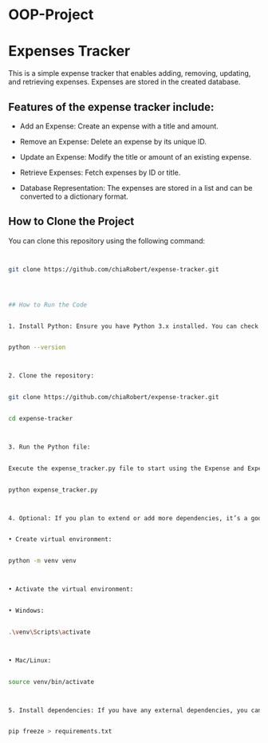 # OOP-Project

# Expenses Tracker


This is a simple expense tracker that enables adding, removing, updating, and retrieving expenses. Expenses are stored in the created database.



## Features of the expense tracker include:



- Add an Expense: Create an expense with a title and amount.


- Remove an Expense: Delete an expense by its unique ID.


- Update an Expense: Modify the title or amount of an existing expense.


- Retrieve Expenses: Fetch expenses by ID or title.


- Database Representation: The expenses are stored in a list and can be converted to a dictionary format.



## How to Clone the Project



You can clone this repository using the following command:



```bash


git clone https://github.com/chiaRobert/expense-tracker.git




## How to Run the Code


1. Install Python: Ensure you have Python 3.x installed. You can check this by running:


python --version



2. Clone the repository:


git clone https://github.com/chiaRobert/expense-tracker.git


cd expense-tracker



3. Run the Python file:


Execute the expense_tracker.py file to start using the Expense and ExpenseDB classes. You can create instances and interact with the classes in a Python shell or script:


python expense_tracker.py



4. Optional: If you plan to extend or add more dependencies, it’s a good idea to create a virtual environment. You can use the following commands to create and activate it:


• Create virtual environment:


python -m venv venv



• Activate the virtual environment:


• Windows:


.\venv\Scripts\activate



• Mac/Linux:


source venv/bin/activate



5. Install dependencies: If you have any external dependencies, you can install them using pip and add them to the requirements.txt file:


pip freeze > requirements.txt

